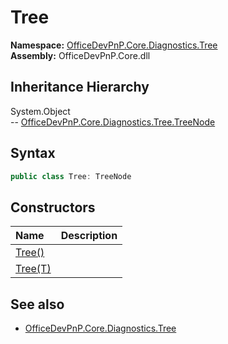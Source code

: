 # Tree
  

**Namespace:** [OfficeDevPnP.Core.Diagnostics.Tree](OfficeDevPnP.Core.Diagnostics.Tree.md)  
**Assembly:** OfficeDevPnP.Core.dll  
## Inheritance Hierarchy
System.Object  
-- [OfficeDevPnP.Core.Diagnostics.Tree.TreeNode](OfficeDevPnP.Core.Diagnostics.Tree.TreeNode.md)
## Syntax
```C#
public class Tree: TreeNode
```
## Constructors
|**Name**|**Description**|
|:-----|:-----|
| [Tree()](OfficeDevPnP.Core.Diagnostics.Tree.Tree.ctor1.md) | 
| [Tree(T)](OfficeDevPnP.Core.Diagnostics.Tree.Tree.ctor2.md) | 
## See also
- [OfficeDevPnP.Core.Diagnostics.Tree](OfficeDevPnP.Core.Diagnostics.Tree.md)
